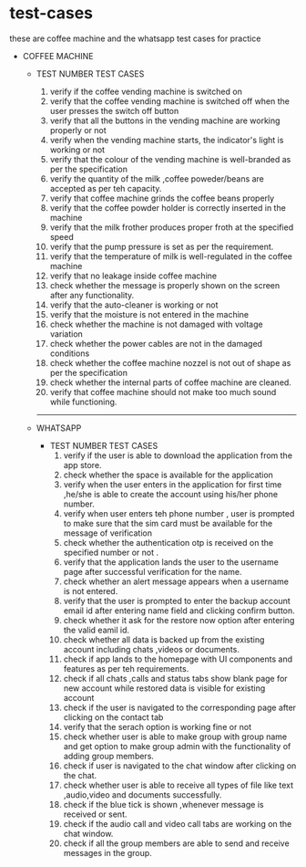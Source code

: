 # test-cases

these are coffee machine and the whatsapp test cases for practice

  - COFFEE MACHINE	
    - TEST NUMBER 	TEST  CASES 
        1.	verify if the coffee vending machine is switched on<br>
        2.  verify that   the coffee vending machine is switched off when   the user presses the  switch off button<br>
        3. 	verify that all the buttons in the vending machine are  working properly or not <br>
        4.	verify when the vending machine starts,  the indicator's light is working or not<br>
        5.	verify that  the colour  of the vending machine is well-branded as per the specification<br>
        6.	verify the quantity of the milk ,coffee poweder/beans are accepted as per teh capacity.<br>
        7.	verify that coffee machine grinds the coffee beans properly<br>
        8.	 verify that  the coffee powder holder is correctly inserted in  the machine<br>
        9.	 verify that the milk frother produces proper   froth at the specified speed<br>
        10.	 verify  that the pump pressure is  set as per the requirement.<br>
        11.	verify that the temperature of milk is well-regulated in the coffee machine<br>
        12.	verify that no leakage inside coffee machine<br>
        13.	 check whether the message is properly shown on the screen after any functionality.<br>
        14.	verify that the auto-cleaner is working or not<br>
        15.	verify that the moisture is  not entered in the machine<br>
        16.	check whether the machine is not damaged with voltage variation<br>
        17.	 check whether the power cables are not in the damaged conditions<br>
        18.	check whether the coffee  machine nozzel  is not out of shape as per the specification<br>
        19.	check whether the internal parts of coffee machine are cleaned.<br>
        20.	verify that coffee machine should not make  too much sound while functioning.<br>


        ________________________________________________________________________________________________

     - WHATSAPP	
        - TEST NUMBER	TEST CASES
            1.	verify if the user is able to download the application  from the app store.
            2.	check whether the space is available for the application
            3.	verify when the user enters in the application for  first time ,he/she is able to create the account using his/her phone number.
            4.	verify when user enters teh phone number , user is prompted to make sure that the sim card must be available for the message of verification
            5.	check whether the authentication otp is received on the specified number or not .
            6.	verify that the application lands the user to the username page after successful verification for the name.
            7.	check whether an alert message appears  when a username is not entered.
            8.	verify that the user is prompted to enter the backup account email  id  after entering  name field and clicking confirm button.
            9.	check whether it ask for the restore now option after entering the valid eamil id.
            10.	check whether all data is backed up from the existing account including  chats ,videos or documents.
            11.	check if app lands to the homepage with UI components and features as per teh requirements.
            12.	check if all chats ,calls and status tabs show blank page for new account while restored data is visible for existing account
            13.	check if the user is navigated to the corresponding page  after clicking on the contact tab
            14.	verify that the serach option is working fine or not
            15.	check whether user is able to make group with group name and get option to make group admin with the functionality of adding group members.
            16.	check if user is navigated to the chat window after clicking on the  chat.
            17.	check whether user is able to receive all types of file like text ,audio,video and documents successfully.
            18.	check if the blue tick is shown ,whenever message is received or sent.
            19.	check if the audio call and video call tabs are working on the chat window.
            20.	check if all the  group members  are able to send and receive messages in the group.

